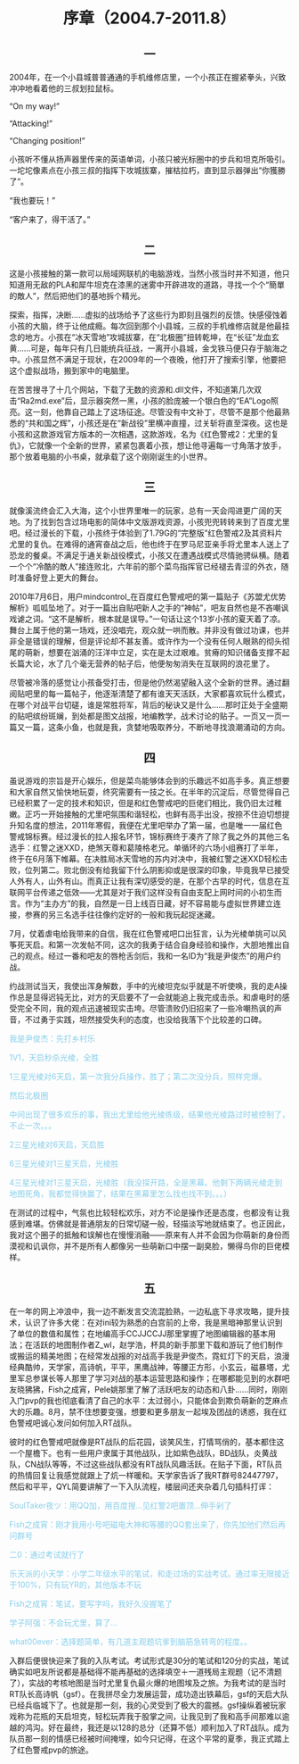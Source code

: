 # <center>**序章（2004.7-2011.8）**<center>

## <center>**一**<center>

2004年，在一个小县城普普通通的手机维修店里，一个小孩正在握紧拳头，兴致冲冲地看着他的三叔划拉鼠标。

“On my way!”

“Attacking!”

“Changing position!”

小孩听不懂从扬声器里传来的英语单词，小孩只被光标圈中的步兵和坦克所吸引。一坨坨像素点在小孩三叔的指挥下攻城拔寨，摧枯拉朽，直到显示器弹出“你獲勝了”。

“我也要玩！”

“客户来了，得干活了。”

## <center>**二**<center>

这是小孩接触的第一款可以局域网联机的电脑游戏，当然小孩当时并不知道，他只知道用无敌的PLA和犀牛坦克在漆黑的迷雾中开辟进攻的道路，寻找一个个“簡單的敵人”，然后把他们的基地拆个精光。

探索，指挥，决断......虚拟的战场给予了这些行为即刻且强烈的反馈。快感侵蚀着小孩的大脑，终于让他成瘾。每次回到那个小县城，三叔的手机维修店就是他最挂念的地方。小孩在“冰天雪地”攻城拔寨，在“北极圈”扭转乾坤，在“长征”龙血玄黄......可是，每年只有几日能统兵征战，一离开小县城，金戈铁马便只存于脑海之中。小孩显然不满足于现状，在2009年的一个夜晚，他打开了搜索引擎，他要把这个虚拟战场，搬到家中的电脑里。

在苦苦搜寻了十几个网站，下载了无数的资源和.dll文件，不知道第几次双击“Ra2md.exe”后，显示器突然一黑，小孩的脸庞被一个银白色的“EA”Logo照亮。这一刻，他靠自己踏上了这场征途。尽管没有中文补丁，尽管不是那个他最熟悉的“共和国之辉”，小孩还是在“新战役”里横冲直撞，过关斩将直至深夜。这也是小孩和这款游戏官方版本的一次相遇，这款游戏，名为《红色警戒2：尤里的复仇》，它就像一个全新的世界，紧紧包裹着小孩，想让他寻遍每一寸角落才放手，那个放着电脑的小书桌，就承载了这个刚刚诞生的小世界。

## <center>**三**<center>

就像溪流终会汇入大海，这个小世界里唯一的玩家，总有一天会闯进更广阔的天地。为了找到包含过场电影的简体中文版游戏资源，小孩兜兜转转来到了百度尤里吧。经过漫长的下载，小孩终于体验到了1.79G的“完整版”红色警戒2及其资料片尤里的复仇。在难得的通宵奋战之后，他也终于在罗马尼亚亲手将尤里本人送上了恐龙的餐桌。不满足于通关新战役模式，小孩又在遭遇战模式尽情驰骋纵横。随着一个个“冷酷的敵人”接连败北，六年前的那个菜鸟指挥官已经褪去青涩的外衣，随时准备好登上更大的舞台。

2010年7月6日，用户mindcontrol_在百度红色警戒吧的第一篇贴子《苏盟尤优势解析》呱呱坠地了。对于一篇出自贴吧新人之手的“神帖”，吧友自然也是不吝嘲讽戏谑之词。“这不是解析，根本就是误导。”一句话让这个13岁小孩的夏天着了凉。舞台上属于他的第一场戏，还没唱完，观众就一哄而散。并非没有做过功课，也并非全是错误的理解，但是评论却不甚友善。或许作为一个没有任何人眼熟的彻头彻尾的萌新，想要在汹涌的汪洋中立足，实在是太过艰难。贫瘠的知识储备支撑不起长篇大论，水了几个毫无营养的帖子后，他便匆匆消失在互联网的浪花里了。

尽管被冷落的感觉让小孩备受打击，但是他仍然渴望融入这个全新的世界。通过翻阅贴吧里的每一篇帖子，他逐渐清楚了都有谁天天活跃，大家都喜欢玩什么模式，在哪个对战平台切磋，谁是常胜将军，背后的秘诀又是什么……那时正处于全盛期的贴吧缤纷斑斓，到处都是图文战报，地编教学，战术讨论的贴子。一页又一页一篇又一篇，这条小鱼，也就是我，贪婪地吸取养分，不断地寻找浪潮涌动的方向。

## <center>**四**<center>

虽说游戏的宗旨是开心娱乐，但是菜鸟能够体会到的乐趣远不如高手多。真正想要和大家自然又愉快地玩耍，终究需要有一技之长。在半年的沉淀后，尽管觉得自己已经积累了一定的技术和知识，但是和红色警戒吧的巨佬们相比，我仍旧太过稚嫩。正巧一开始接触的尤里吧氛围和谐轻松，也鲜有高手出没，按捺不住迫切想提升知名度的想法，2011年寒假，我便在尤里吧举办了第一届，也是唯一一届红色警戒锦标赛。经过漫长的拉人报名环节，锦标赛终于凑齐了除了我之外的其他三名选手：红警之迷XXD，绝煞天尊和葛陵格老兄。单循环的六场小组赛打了半年，终于在6月落下帷幕。在决胜局冰天雪地的苏内对决中，我被红警之迷XXD轻松击败，位列第二。败北倒没有给我留下什么阴影抑或是很深的印象，毕竟我早已接受人外有人，山外有山。而真正让我有深切感受的是，在那个古早的时代，信息在互联网平台传递之低效——尤其是对于我们这样没有自由支配上网时间的小初生而言。作为“主办方”的我，自然是一日上线百日藏，好不容易能与虚拟世界建立连接，参赛的另三名选手往往像约定好的一般和我玩起捉迷藏。

7月，仗着虐电给我带来的自信，我在红色警戒吧口出狂言，认为光棱单挑可以风筝死天启。和第一次发帖不同，这次的我勇于结合自身经验和操作，大胆地推出自己的观点。经过一番和吧友的唇枪舌剑后，我和一名ID为“我是尹俊杰”的用户约战。

约战测试当天，我使出浑身解数，手中的光棱坦克似乎就是不听使唤，我的走A操作总是显得迟钝无比，对方的天启要不了一会就能追上我完成击杀。和虐电时的感受完全不同，我的观点迅速被现实击垮。尽管溃败仍旧招来了一些冷嘲热讽的声音，不过勇于实践，坦然接受失利的态度，也没给我落下个比较差的口碑。

<font color="skyblue"><p>我是尹俊杰：先打乡村乐<br>

1V1，天启秒杀光棱，全胜<br>

1三星光棱对6天启，第一次我分兵操作，胜了；第二次没分兵，照样完爆。<br>

然后北极圈<br>

中间出现了很多欢乐的事，我出尤里给他光棱练级，结果他光棱路过时被控制了，不止一次。。。<br>

2三星光棱对6天启，天启胜<br>

6三星光棱对1三星天启，光棱胜<br>

4三星光棱对1三星天启，光棱胜（我没探开路，全是黑幕。他剩下两辆光棱走到地图死角，我都觉得快赢了，结果在黑幕里怎么找也找不到。。。）</p></font>

在测试的过程中，气氛也比较轻松欢乐，对方不论是操作还是态度，也都没有让我感到难堪。仿佛就是普通朋友的日常切磋一般，轻描淡写地就结束了。也正因此，我对这个圈子的抵触和误解也在慢慢消融——原来有人并不会因为你萌新的身份而漠视和讥讽你，并不是所有人都像另一些萌新口中摆一副臭脸，懒得鸟你的巨佬模样。

## <center>**五**<center>

在一年的网上冲浪中，我一边不断发言交流混脸熟，一边私底下寻求攻略，提升技术，认识了许多大佬：在对ini较为熟悉的白宫前的上帝，我是黑暗神那里认识到了单位的数值和属性；在地编高手CCJJCCJJ那里掌握了地图编辑器的基本用法；在活跃的地图制作者Z_wl，赵学浩，杯具的新手那里下载和游玩了他们制作或搬运的精美地图；在经常发战报的对战高手我是尹俊杰，霓虹灯下的天启，浪漫经典酷帅，天学家，高诗帆，平平，黑鹰战神，等腰正方形，小玄云，磁暴塔，尤里军总参谋长等人那里了学习对战的基本运营思路和操作；在哪都能见到的水群吧友晓狒狒，Fish之成宵，Pele姚那里了解了活跃吧友的动态和八卦……同时，刚刚入门pvp的我也彻底看清了自己的水平：太过弱小，只能体会到欺负萌新的芝麻点大的乐趣。8月，禁不住想要变强，想要和更多朋友一起埃及团战的诱惑，我在红色警戒吧诚心发问如何加入RT战队。

彼时的红色警戒吧就像是RT战队的后花园，谈笑风生，打情骂俏的，基本都住这一个屋檐下。也有一些用户隶属于其他战队，比如紫色战队，BD战队，炎黄战队，CN战队等等，不过这些战队都没有RT战队风趣活跃。在贴子下面，RT队员的热情回复让我感觉就跟上了炕一样暖和。天学家告诉了我RT群号82447797，然后和平平，QYL简要讲解了一下入队流程，楼层间还夹杂着几句插科打诨：

<font color="skyblue">SoulTaker夜ツ：用QQ加，用百度搜...见红警2吧置顶...伸手剁了

Fish之成宵：刚才我用小号吧磁电大神和等腰的QQ套出来了，你先加他们然后再问群号

二0：通过考试就行了

乐天派的小天学：小学二年级水平的笔试，和走过场的实战考试。通过率无限接近于100%，只有玩YR的，其他版本不玩

Fish之成宵：笔试，要写字吗，我好久没握笔了

学子阿强：不会玩尤里，算了…

what00ever：选择题简单，有几道主观题坑爹到脑筋急转弯的程度。。</font>

入群后便很快迎来了我的入队考试。考试形式是30分的笔试和120分的实战，笔试确实如吧友所说都是基础得不能再基础的选择填空＋一道残局主观题（记不清题了），实战的考核地图是当时尤里复仇最火爆的地图埃及之旅。为我考试的是当时RT队长高诗帆（gsf）。在我拼尽全力发展运营，成功造出铁幕后，gsf的天启大队已经兵临城下了。也就是那一刻，我的心灵受到了极大的震撼。gsf操纵着被玩家戏称为花瓶的天启坦克，轻松玩弄我于股掌之间，让我见到了我和高手间那难以逾越的鸿沟。好在最终，我还是以128的总分（还算不低）顺利加入了RT战队。成为队员那一刻的情感已经被时间掩埋，如今只记得，在这个平常的夏季，我正式踏上了红色警戒pvp的旅途。

